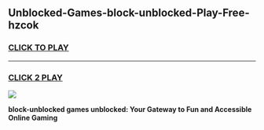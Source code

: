 
## Unblocked-Games-block-unblocked-Play-Free-hzcok
<h3>
<a href="https://premium76.site?title=block-unblocked&ref=18A1">CLICK TO PLAY</a></h3>
<hr>

<h3>
<a href="https://premium76.site?title=block-unblocked&ref=18A1">CLICK 2 PLAY</a>
  
</h3>

<a href="https://premium76.site?title=block-unblocked&ref=18A1"><img src="https://clearcache.store/games.png"></a>


**block-unblocked games unblocked: Your Gateway to Fun and Accessible Online Gaming**

